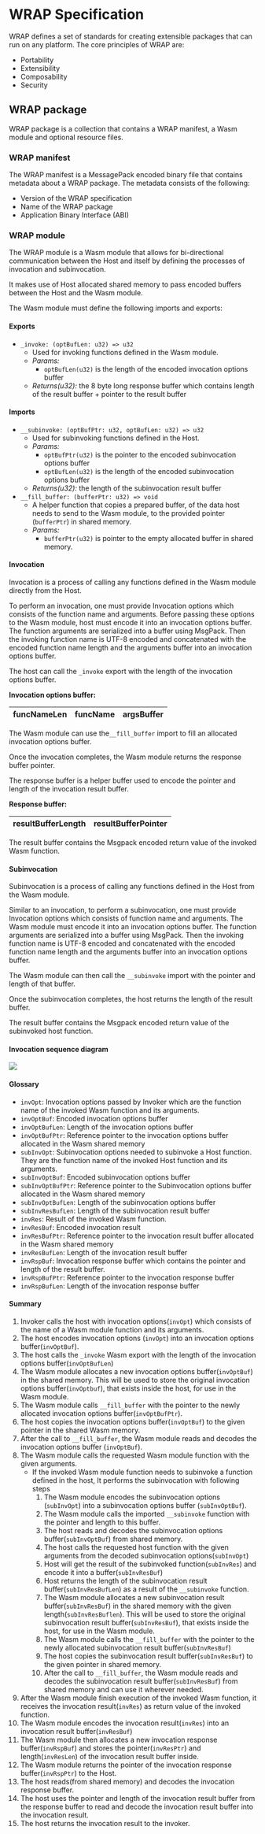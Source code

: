 # WRAP Specification

WRAP defines a set of standards for creating extensible packages that can run on any platform.
The core principles of WRAP are:
- Portability
- Extensibility
- Composability
- Security

## WRAP package
WRAP package is a collection that contains a WRAP manifest, a Wasm module and optional resource files.

### WRAP manifest 
The WRAP manifest is a MessagePack encoded binary file that contains metadata about a WRAP package.
The metadata consists of the following:
- Version of the WRAP specification
- Name of the WRAP package
- Application Binary Interface (ABI)

### WRAP module
The WRAP module is a Wasm module that allows for bi-directional communication between the Host and itself by defining the processes of invocation and subinvocation. 

It makes use of Host allocated shared memory to pass encoded buffers between the Host and the Wasm module.

The Wasm module must define the following imports and exports:

#### Exports
- `_invoke: (optBufLen: u32) => u32`
    - Used for invoking functions defined in the Wasm module. 
    - *Params:*
        - `optBufLen(u32)` is the length of the encoded invocation options buffer 
    - *Returns(u32):* the 8 byte long response buffer which contains length of the result buffer + pointer to the result buffer

#### Imports
- `__subinvoke: (optBufPtr: u32, optBufLen: u32) => u32`
    - Used for subinvoking functions defined in the Host. 
    - *Params:*
        - `optBufPtr(u32)` is the pointer to the encoded subinvocation options buffer
        - `optBufLen(u32)` is the length of the encoded subinvocation options buffer 
    - *Returns(u32):* the length of the subinvocation result buffer
- `__fill_buffer: (bufferPtr: u32) => void` 
    - A helper function that copies a prepared buffer, of the data host needs to send to the Wasm module, to the provided pointer (`bufferPtr`) in shared memory.
    - *Params:*
        - `bufferPtr(u32)` is pointer to the empty allocated buffer in shared memory. 

#### Invocation

Invocation is a process of calling any functions defined in the Wasm module directly from the Host.

To perform an invocation, one must provide Invocation options which consists of the function name and arguments. Before passing these options to the Wasm module, host must encode it into an invocation options buffer. The function arguments are serialized into a buffer using MsgPack. Then the invoking function name is UTF-8 encoded and concatenated with the encoded function name length and the arguments buffer into an invocation options buffer.

The host can call the `_invoke` export with the length of the invocation options buffer.

**Invocation options buffer:**

| funcNameLen | funcName | argsBuffer |
| -------- | -------- | -------- |

The Wasm module can use the`__fill_buffer` import to fill an allocated invocation options buffer.

Once the invocation completes, the Wasm module returns the response buffer pointer.

The response buffer is a helper buffer used to encode the pointer and length of the invocation result buffer.

**Response buffer:**

| resultBufferLength | resultBufferPointer |
| -------- | -------- |

The result buffer contains the Msgpack encoded return value of the invoked Wasm function.

#### Subinvocation
Subinvocation is a process of calling any functions defined in the Host from the Wasm module.

Similar to an invocation, to perform a subinvocation, one must provide Invocation options which consists of function name and arguments. The Wasm module must encode it into an invocation options buffer. The function arguments are serialized into a buffer using MsgPack. Then the invoking function name is UTF-8 encoded and concatenated with the encoded function name length and the arguments buffer into an invocation options buffer.

The Wasm module can then call the `__subinvoke` import with the pointer and length of that buffer.

Once the subinvocation completes, the host returns the length of the result buffer.

The result buffer contains the Msgpack encoded return value of the subinvoked host function.


#### Invocation sequence diagram
[![](https://mermaid.ink/img/pako:eNqFlVFvmzAQx7_KyU-JSqxBkpXykIdpmlZp2qb2YS9IkQOmtQY2MyZSVfW776gJ2EC2PKBg_j_f3f8O80oylXOSkIb_abnM-GfBnjSrUgn4Y5lRGu7lWf3m2i7VTBuRiZpJA19VY-arv1hTgV3uyc3hcNNpEwgpCHn-URuhZGM13QMU2OcRBUwCM1pZ2Ro2h5741BYecNPFSWBL4Sjew6wG3Tcu11bbaVBrpTsKrCxVxgxHUcG1TyyE6vE--T2GOhaiLI-nCf7T6PVCNR8pZKp-GXUBXEOQ2dgsFxK_pZBzxxXEnWwtoHlmQD-dVuFdGEAUbfGy3_chvivDQZ25BrthTOHRYMtsr4pWZl1DIEN7LKBqA6KApj1Zb-3qLLGYhkPDUHs_9my4G7yc-xnTqHN0CLJyIfQn8HYZmzrzOabbwSEX8TMZ4dGOC797_7fkxEKw_aTmB944kfDOq3nS3pjiVLhKrOuqu7eziZ2Q_4g79TqeTq-LjdO4UO9dP8YuEMB_8OlAL83Oh0nX7GZ-TZbmMl-eZMzti5Cieb46ygPqRe9ijyfNpYPCt9EnwgnhvIUPTe1DXfX9iRfRUYE-LRwT4dZ9v63S2XmJ2HnEpQfBWIBzoA0mDn3pj2XcZ097BQlIxXXFRI7fgtdOnxLzzCueEuwgyXnB2tKkJJVvKGWtUY8vMiOJ0S0PSFvnOKL9p4MkBSsb_vYXcHIEnw?type=png)](https://mermaid.live/edit#pako:eNqFlVFvmzAQx7_KyU-JSqxBkpXykIdpmlZp2qb2YS9IkQOmtQY2MyZSVfW776gJ2EC2PKBg_j_f3f8O80oylXOSkIb_abnM-GfBnjSrUgn4Y5lRGu7lWf3m2i7VTBuRiZpJA19VY-arv1hTgV3uyc3hcNNpEwgpCHn-URuhZGM13QMU2OcRBUwCM1pZ2Ro2h5741BYecNPFSWBL4Sjew6wG3Tcu11bbaVBrpTsKrCxVxgxHUcG1TyyE6vE--T2GOhaiLI-nCf7T6PVCNR8pZKp-GXUBXEOQ2dgsFxK_pZBzxxXEnWwtoHlmQD-dVuFdGEAUbfGy3_chvivDQZ25BrthTOHRYMtsr4pWZl1DIEN7LKBqA6KApj1Zb-3qLLGYhkPDUHs_9my4G7yc-xnTqHN0CLJyIfQn8HYZmzrzOabbwSEX8TMZ4dGOC797_7fkxEKw_aTmB944kfDOq3nS3pjiVLhKrOuqu7eziZ2Q_4g79TqeTq-LjdO4UO9dP8YuEMB_8OlAL83Oh0nX7GZ-TZbmMl-eZMzti5Cieb46ygPqRe9ijyfNpYPCt9EnwgnhvIUPTe1DXfX9iRfRUYE-LRwT4dZ9v63S2XmJ2HnEpQfBWIBzoA0mDn3pj2XcZ097BQlIxXXFRI7fgtdOnxLzzCueEuwgyXnB2tKkJJVvKGWtUY8vMiOJ0S0PSFvnOKL9p4MkBSsb_vYXcHIEnw)

#### Glossary
- `invOpt`: Invocation options passed by Invoker which are the function name of the invoked Wasm function and its arguments.
- `invOptBuf`: Encoded invocation options buffer
- `invOptBufLen`: Length of the invocation options buffer
- `invOptBufPtr`: Reference pointer to the invocation options buffer allocated in the Wasm shared memory
- `subInvOpt`: Subinvocation options needed to subinvoke a Host function. They are the function name of the invoked Host function and its arguments.
- `subInvOptBuf`: Encoded subinvocation options buffer
- `subInvOptBufPtr`: Reference pointer to the Subinvocation options buffer allocated in the Wasm shared memory
- `subInvOptBufLen`: Length of the subinvocation options buffer
- `subInvResBufLen`: Length of the subinvocation result buffer
- `invRes`: Result of the invoked Wasm function.
- `invResBuf`: Encoded invocation result
- `invResBufPtr`: Reference pointer to the invocation result buffer allocated in the Wasm shared memory
- `invResBufLen`: Length of the invocation result buffer
- `invRspBuf`: Invocation response buffer which contains the pointer and length of the result buffer.
- `invRspBufPtr`: Reference pointer to the invocation response buffer
- `invRspBufLen`: Length of the invocation response buffer

#### Summary

1. Invoker calls the host with invocation options(`invOpt`) which consists of the name of a Wasm module function and its arguments.
2. The host encodes invocation options (`invOpt`) into an invocation options buffer(`invOptBuf`). 
3. The host calls the `_invoke` Wasm export with the length of the invocation options buffer(`invOptBufLen`)
4. The Wasm module allocates a new invocation options buffer(`invOptBuf`) in the shared memory. This will be used to store the original invocation options buffer(`invOptbuf`), that exists inside the host, for use in the Wasm module.
5. The Wasm module calls `__fill_buffer` with the pointer to the newly allocated invocation options buffer(`invOptBufPtr`). 
6. The host copies the invocation options buffer(`invOptBuf`) to the given pointer in the shared Wasm memory.
7. After the call to `__fill_buffer`, the Wasm module reads and decodes the invocation options buffer (`invOptBuf`).
8. The Wasm module calls the requested Wasm module function with the given arguments.
    - If the invoked Wasm module function needs to subinvoke a function defined in the host, It performs the subinvocation with following steps
        1. The Wasm module encodes the subinvocation options (`subInvOpt`) into a subinvocation options buffer (`subInvOptBuf`).
        2. The Wasm module calls the imported `__subinvoke` function with the pointer and length to this buffer.
        3. The host reads and decodes the subinvocation options buffer(`subInvOptBuf`) from shared memory.
        4. The host calls the requested host function with the given arguments from the decoded subinvocation options(`subInvOpt`)
        5. Host will get the result of the subinvoked function(`subInvRes`) and encode it into a buffer(`subInvResBuf`)
        6. Host returns the length of the subinvocation result buffer(`subInvResBufLen`) as a result of the `__subinvoke` function.
        7. The Wasm module allocates a new subinvocation result buffer(`subInvResBuf`) in the shared memory with the given length(`subInvResBuflen`). This will be used to store the original subinvocation result buffer(`subInvResBuf`), that exists inside the host, for use in the Wasm module.
        8. The Wasm module calls the `__fill_buffer` with the pointer to the newly allocated subinvocation result buffer(`subInvResBuf`)
        9. The host copies the subinvocation result buffer(`subInvResBuf`) to the given pointer in shared memory.
        10. After the call to `__fill_buffer`, the Wasm module reads and decodes the subinvocation result buffer(`subInvResBuf`) from shared memory and can use it wherever needed. 
9. After the Wasm module finish execution of the invoked Wasm function, it receives the invocation result(`invRes`) as return value of the invoked function.
10. The Wasm module encodes the invocation result(`invRes`) into an invocation result buffer(`invResBuf`)
11. The Wasm module then allocates a new invocation response buffer(`invRspBuf`) and stores the pointer(`invResPtr`) and length(`invResLen`) of the invocation result buffer inside.
12. The Wasm module returns the pointer of the invocation response buffer(`invRspPtr`) to the Host.
13. The host reads(from shared memory) and decodes the invocation response buffer.
14. The host uses the pointer and length of the invocation result buffer from the response buffer to read and decode the invocation result buffer into the invocation result.
15. The host returns the invocation result to the invoker.
